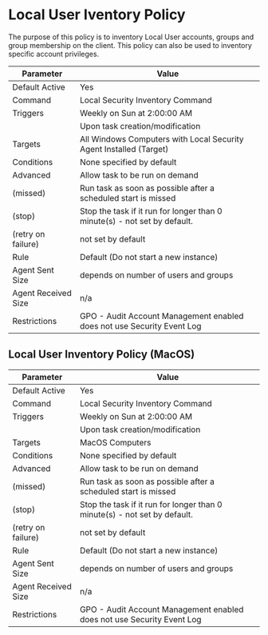 [title]: # (Local User Inventory Policy)
[tags]: # (task)
[priority]: # (5)
# Local User Iventory Policy

The purpose of this policy is to inventory Local User accounts, groups and group membership on the client. This policy can also be used to inventory specific account privileges.

| Parameter | Value |
| ----- | ----- |
| Default Active | Yes |
| Command | Local Security Inventory Command |
| Triggers | Weekly on Sun at 2:00:00 AM |
| | Upon task creation/modification |
| Targets | All Windows Computers with Local Security Agent Installed (Target) |
| Conditions | None specified by default |
| Advanced | Allow task to be run on demand |
| (missed) | Run task as soon as possible after a scheduled start is missed |
| (stop) | Stop the task if it run for longer than 0 minute(s) - not set by default. |
| (retry on failure) | not set by default |
| Rule | Default (Do not start a new instance) |
| Agent Sent Size | depends on number of users and groups |
| Agent Received Size | n/a |
| Restrictions | GPO - Audit Account Management enabled does not use Security Event Log |

## Local User Inventory Policy (MacOS)

| Parameter | Value |
| ----- | ----- |
| Default Active | Yes |
| Command | Local Security Inventory Command |
| Triggers | Weekly on Sun at 2:00:00 AM |
| | Upon task creation/modification |
| Targets | MacOS Computers |
| Conditions | None specified by default |
| Advanced | Allow task to be run on demand |
| (missed) | Run task as soon as possible after a scheduled start is missed |
| (stop) | Stop the task if it run for longer than 0 minute(s) - not set by default. |
| (retry on failure) | not set by default |
| Rule | Default (Do not start a new instance) |
| Agent Sent Size | depends on number of users and groups |
| Agent Received Size | n/a |
| Restrictions | GPO - Audit Account Management enabled does not use Security Event Log |
